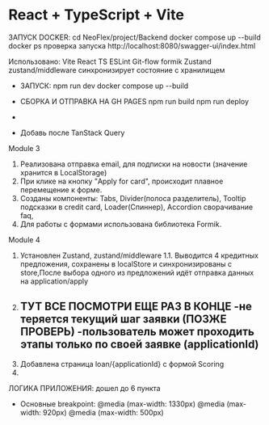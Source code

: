 # React + TypeScript + Vite

ЗАПУСК DOCKER:
cd NeoFlex/project/Backend
docker compose up --build
docker ps проверка запуска
http://localhost:8080/swagger-ui/index.html

Использовано:
Vite
React
TS
ESLint
Git-flow
formik
Zustand
zustand/middleware синхронизирует состояние с хранилищем

- ЗАПУСК:
  npm run dev
  docker compose up --build

- СБОРКА И ОТПРАВКА НА GH PAGES
  npm run build
  npm run deploy

-

- Добавь после
  TanStack Query

Module 3

1. Реализована отправка email, для подписки на новости (значение хранится в LocalStorage)
2. При клике на кнопку "Apply for card", происходит плавное перемещение к форме.
3. Cозданы компоненты: Tabs, Divider(полоса разделитель), Tooltip подсказки в credit card, Loader(Спиннер), Accordion сворачивание faq,
4. Для работы с формами использована библиотека Formik.

Module 4

1. Установлен Zustand, zustand/middleware
   1.1. Выводится 4 кредитных предложения, сохранены в localStore и синхронизированы с store,После выбора одного из предложений идёт отправка данных на application/apply
2. ТУТ ВСЕ ПОСМОТРИ ЕЩЕ РАЗ В КОНЦЕ
   -не теряется текущий шаг заявки (ПОЗЖЕ ПРОВЕРЬ)
   -пользователь может проходить этапы только по своей заявке (applicationId)
   -
3. Добавлена страница loan/{applicationId} с формой Scoring
4.

ЛОГИКА ПРИЛОЖЕНИЯ:
дошел до 6 пункта

- Основныe breakpoint:
  @media (max-width: 1330px)
  @media (max-width: 920px)
  @media (max-width: 500px)
